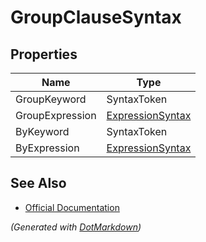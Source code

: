 # GroupClauseSyntax

## Properties

| Name            | Type                                    |
| --------------- | --------------------------------------- |
| GroupKeyword    | SyntaxToken                             |
| GroupExpression | [ExpressionSyntax](ExpressionSyntax.md) |
| ByKeyword       | SyntaxToken                             |
| ByExpression    | [ExpressionSyntax](ExpressionSyntax.md) |

## See Also

* [Official Documentation](https://docs.microsoft.com/en-us/dotnet/api/microsoft.codeanalysis.csharp.syntax.groupclausesyntax)


*\(Generated with [DotMarkdown](http://github.com/JosefPihrt/DotMarkdown)\)*